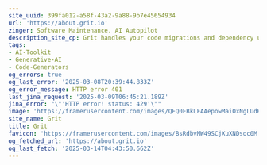 ```yaml
---
site_uuid: 399fa012-a58f-43a2-9a88-9b7e45654934
url: 'https://about.grit.io'
zinger: Software Maintenance. AI Autopilot
description_site_cp: Grit handles your code migrations and dependency upgrades for you
tags:
- AI-Toolkit
- Generative-AI
- Code-Generators
og_errors: true
og_last_error: '2025-03-08T20:39:44.833Z'
og_error_message: HTTP error 401
last_jina_request: '2025-03-09T06:45:21.189Z'
jina_error: "\"'HTTP error! status: 429'\""
image: 'https://framerusercontent.com/images/QFQ0FBkLFAAepowMaiOxNgLUdRE.png'
site_name: Grit
title: Grit
favicon: 'https://framerusercontent.com/images/BsRdbvMW49SCjXuXNDsoc0M.png'
og_fetched_url: 'https://about.grit.io'
og_last_fetch: '2025-03-14T04:43:50.662Z'
---
```


